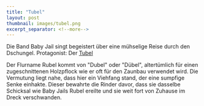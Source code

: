 ```yaml
---
title: "Tubel"
layout: post
thumbnail: images/tubel.png
excerpt_separator: <!--more-->
---
```


Die Band Baby Jail singt begeistert über eine mühselige Reise durch den Dschungel. Protagonist: Der [Tubel](https://s.geo.admin.ch/e1tkveqaioju)

Der Flurname Rubel kommt von "Dubel" oder "Dübel", altertümlich für einen zugeschnittenen Holzpflock wie er oft für den Zaunbau verwendet wird. Die Vermutung liegt nahe, dass hier ein Viehfang stand, der eine sumpfige Senke einhakte. Dieser bewahrte die Rinder davor, dass sie dasselbe Schicksal wie Baby Jails Rubel ereilte und sie weit fort von Zuhause im Dreck verschwanden.

<!--more-->
